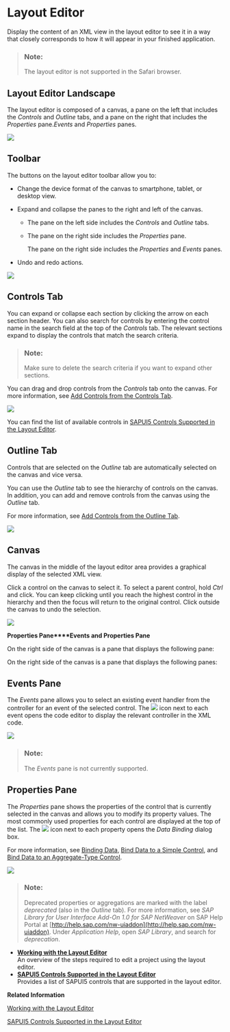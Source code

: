 <!-- loio90ba99ae9af64f76a3da593e44ca5b9f -->

# Layout Editor

Display the content of an XML view in the layout editor to see it in a way that closely corresponds to how it will appear in your finished application.

> ### Note:  
> The layout editor is not supported in the Safari browser.



<a name="loio90ba99ae9af64f76a3da593e44ca5b9f__section_itd_gcc_xnb"/>

## Layout Editor Landscape

The layout editor is composed of a canvas, a pane on the left that includes the *Controls* and *Outline* tabs, and a pane on the right that includes the *Properties* pane.*Events* and *Properties* panes.

![](images/BAS_Layout_Editor_550217f.png)



<a name="loio90ba99ae9af64f76a3da593e44ca5b9f__section_jtd_gcc_xnb"/>

## Toolbar

The buttons on the layout editor toolbar allow you to:

-   Change the device format of the canvas to smartphone, tablet, or desktop view.

-   Expand and collapse the panes to the right and left of the canvas.

    -   The pane on the left side includes the *Controls* and *Outline* tabs.

    -   The pane on the right side includes the *Properties* pane.

        The pane on the right side includes the *Properties* and *Events* panes.

-   Undo and redo actions.


![](images/1_19_what_s_new_toolbar_7c8f4b8.jpg)



<a name="loio90ba99ae9af64f76a3da593e44ca5b9f__section_ktd_gcc_xnb"/>

## Controls Tab

You can expand or collapse each section by clicking the arrow on each section header. You can also search for controls by entering the control name in the search field at the top of the *Controls* tab. The relevant sections expand to display the controls that match the search criteria.

> ### Note:  
> Make sure to delete the search criteria if you want to expand other sections.

You can drag and drop controls from the *Controls* tab onto the canvas. For more information, see [Add Controls from the Controls Tab](Add_Controls_from_the_Controls_Tab_82d8438.md).

![](images/BAS_Control_Pane-_cropped_d146acd.jpg)

You can find the list of available controls in [SAPUI5 Controls Supported in the Layout Editor](SAPUI5_Controls_Supported_in_the_Layout_Editor_c5d123e.md).



<a name="loio90ba99ae9af64f76a3da593e44ca5b9f__section_ltd_gcc_xnb"/>

## Outline Tab

Controls that are selected on the *Outline* tab are automatically selected on the canvas and vice versa.

You can use the *Outline* tab to see the hierarchy of controls on the canvas. In addition, you can add and remove controls from the canvas using the *Outline* tab.

For more information, see [Add Controls from the Outline Tab](Add_Controls_from_the_Outline_Tab_1cf5a5b.md).

![](images/outline_pane-_new_1df47d2.png)



<a name="loio90ba99ae9af64f76a3da593e44ca5b9f__section_mtd_gcc_xnb"/>

## Canvas

The canvas in the middle of the layout editor area provides a graphical display of the selected XML view.

Click a control on the canvas to select it. To select a parent control, hold *Ctrl* and click. You can keep clicking until you reach the highest control in the hierarchy and then the focus will return to the original control. Click outside the canvas to undo the selection.

![](images/canvas_webide_7b7dfdb.jpg)

**Properties Pane****Events and Properties Pane**

On the right side of the canvas is a pane that displays the following pane:

On the right side of the canvas is a pane that displays the following panes:



<a name="loio90ba99ae9af64f76a3da593e44ca5b9f__section_ntd_gcc_xnb"/>

## Events Pane

The *Events* pane allows you to select an existing event handler from the controller for an event of the selected control. The ![](images/events_icon_91db674.jpg) icon next to each event opens the code editor to display the relevant controller in the XML code.

![](images/events_pane_d0dba3a.jpg)

> ### Note:  
> The *Events* pane is not currently supported.



<a name="loio90ba99ae9af64f76a3da593e44ca5b9f__section_otd_gcc_xnb"/>

## Properties Pane

The *Properties* pane shows the properties of the control that is currently selected in the canvas and allows you to modify its property values. The most commonly used properties for each control are displayed at the top of the list. The ![](images/data_binding_button_852457c.jpg) icon next to each property opens the *Data Binding* dialog box.

For more information, see [Binding Data](Binding_Data_c24e9c4.md), [Bind Data to a Simple Control](Bind_Data_to_a_Simple_Control_93f40e6.md), and [Bind Data to an Aggregate-Type Control](Bind_Data_to_an_Aggregate-Type_Control_2ea1358.md).

![](images/Properties_Pane_074591c.png)

> ### Note:  
> Deprecated properties or aggregations are marked with the label *deprecated* \(also in the *Outline* tab\). For more information, see *SAP Library for User Interface Add-On 1.0 for SAP NetWeaver* on SAP Help Portal at [http://help.sap.com/nw-uiaddon](http://help.sap.com/nw-uiaddon). Under *Application Help*, open *SAP Library*, and search for *deprecation*.

-   **[Working with the Layout Editor](Working_with_the_Layout_Editor_8fbbaad.md)**  
An overview of the steps required to edit a project using the layout editor.
-   **[SAPUI5 Controls Supported in the Layout Editor](SAPUI5_Controls_Supported_in_the_Layout_Editor_c5d123e.md)**  
Provides a list of SAPUI5 controls that are supported in the layout editor.

**Related Information**  


[Working with the Layout Editor](Working_with_the_Layout_Editor_8fbbaad.md)

[SAPUI5 Controls Supported in the Layout Editor](SAPUI5_Controls_Supported_in_the_Layout_Editor_c5d123e.md)

